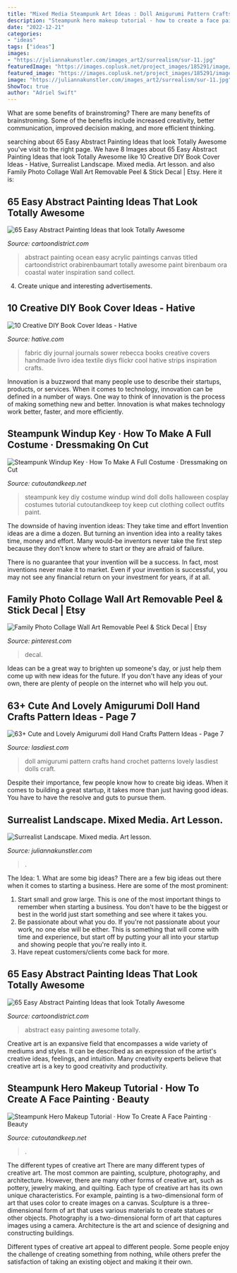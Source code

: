 ```yaml
---
title: "Mixed Media Steampunk Art Ideas : Doll Amigurumi Pattern Crafts Hand Crochet Patterns Lovely Lasdiest Dolls Craft"
description: "Steampunk hero makeup tutorial · how to create a face painting · beauty"
date: "2022-12-21"
categories:
- "ideas"
tags: ["ideas"]
images:
- "https://juliannakunstler.com/images_art2/surrealism/sur-11.jpg"
featuredImage: "https://images.coplusk.net/project_images/185291/image/107567_2F2015-02-28-105728-Steampunk%2Bhero%2Bmakeup%2Btutorial%2Bserenaloserlikeme%2Blindsey%2Bstirling%2Btrucco%2Bcarnevale%2Bhalloween%2B%2B_282_29.jpg"
featured_image: "https://images.coplusk.net/project_images/185291/image/107567_2F2015-02-28-105728-Steampunk%2Bhero%2Bmakeup%2Btutorial%2Bserenaloserlikeme%2Blindsey%2Bstirling%2Btrucco%2Bcarnevale%2Bhalloween%2B%2B_282_29.jpg"
image: "https://juliannakunstler.com/images_art2/surrealism/sur-11.jpg"
ShowToc: true
author: "Adriel Swift"
---
```



What are some benefits of brainstroming?
There are many benefits of brainstroming. Some of the benefits include increased creativity, better communication, improved decision making, and more efficient thinking.

	

		
searching about 65 Easy Abstract Painting Ideas that look Totally Awesome you've visit to the right page. We have 8 Images about 65 Easy Abstract Painting Ideas that look Totally Awesome like 10 Creative DIY Book Cover Ideas - Hative, Surrealist Landscape. Mixed media. Art lesson. and also Family Photo Collage Wall Art Removable Peel &amp; Stick Decal | Etsy. Here it is:
		
    
## 65 Easy Abstract Painting Ideas That Look Totally Awesome

<img loading=lazy src="http://www.cartoondistrict.com/wp-content/uploads/2017/06/Easy-Abstract-Painting-Ideas00017.jpg" onerror="this.onerror=null;this.src='https://tse1.mm.bing.net/th?id=OIP.wnyrxSliWJdPeoQOXam_DAAAAA&amp;pid=15.1';" alt="65 Easy Abstract Painting Ideas that look Totally Awesome">

_Source: cartoondistrict.com_

>abstract painting ocean easy acrylic paintings canvas titled cartoondistrict orabirenbaumart totally awesome paint birenbaum ora coastal water inspiration sand collect. 

	

4. Create unique and interesting advertisements.

    
## 10 Creative DIY Book Cover Ideas - Hative

<img loading=lazy src="https://hative.com/wp-content/uploads/2014/09/diy-book-cover-ideas/9-fabric-cover-idea.jpg" onerror="this.onerror=null;this.src='https://tse4.mm.bing.net/th?id=OIP.1-2KxgCFvQz54Rzd8kNfPAHaJ7&amp;pid=15.1';" alt="10 Creative DIY Book Cover Ideas - Hative">

_Source: hative.com_

>fabric diy journal journals sower rebecca books creative covers handmade livro idea textile diys flickr cool hative strips inspiration crafts. 

	

Innovation is a buzzword that many people use to describe their startups, products, or services. When it comes to technology, innovation can be defined in a number of ways. One way to think of innovation is the process of making something new and better. Innovation is what makes technology work better, faster, and more efficiently.

    
## Steampunk Windup Key · How To Make A Full Costume · Dressmaking On Cut

<img loading=lazy src="https://images.coplusk.net/project_images/69922/image/full_Key_1289781364.jpg" onerror="this.onerror=null;this.src='https://tse3.mm.bing.net/th?id=OIP.A46UyviDIhIvwVvIn6Tq9AHaLK&amp;pid=15.1';" alt="Steampunk Windup Key · How To Make A Full Costume · Dressmaking on Cut">

_Source: cutoutandkeep.net_

>steampunk key diy costume windup wind doll dolls halloween cosplay costumes tutorial cutoutandkeep toy keep cut clothing collect outfits paint. 

	

The downside of having invention ideas: They take time and effort
Invention ideas are a dime a dozen. But turning an invention idea into a reality takes time, money and effort.
Many would-be inventors never take the first step because they don't know where to start or they are afraid of failure.

There is no guarantee that your invention will be a success. In fact, most inventions never make it to market. Even if your invention is successful, you may not see any financial return on your investment for years, if at all.

    
## Family Photo Collage Wall Art Removable Peel &amp; Stick Decal | Etsy

<img loading=lazy src="https://i.pinimg.com/736x/3e/c8/c9/3ec8c9c8e0a5c7df3fb8b31dd10370b3.jpg" onerror="this.onerror=null;this.src='https://tse3.mm.bing.net/th?id=OIP.auzOJx_VenbyF7bLOqIpAwHaJ4&amp;pid=15.1';" alt="Family Photo Collage Wall Art Removable Peel &amp; Stick Decal | Etsy">

_Source: pinterest.com_

>decal. 

	

Ideas can be a great way to brighten up someone's day, or just help them come up with new ideas for the future. If you don't have any ideas of your own, there are plenty of people on the internet who will help you out.

    
## 63+ Cute And Lovely Amigurumi Doll Hand Crafts Pattern Ideas - Page 7

<img loading=lazy src="https://www.lasdiest.com/wp-content/uploads/2019/05/svetko.toys_21689498_1822872581061410_5743529193640034304_n-e1557096350445.jpg" onerror="this.onerror=null;this.src='https://tse3.mm.bing.net/th?id=OIP.dB3oOhxJ7XE6H5FOY-bHRwHaOr&amp;pid=15.1';" alt="63+ Cute and Lovely Amigurumi doll Hand Crafts Pattern Ideas - Page 7">

_Source: lasdiest.com_

>doll amigurumi pattern crafts hand crochet patterns lovely lasdiest dolls craft. 

	

Despite their importance, few people know how to create big ideas. When it comes to building a great startup, it takes more than just having good ideas. You have to have the resolve and guts to pursue them.

    
## Surrealist Landscape. Mixed Media. Art Lesson.

<img loading=lazy src="https://juliannakunstler.com/images_art2/surrealism/sur-11.jpg" onerror="this.onerror=null;this.src='https://tse3.mm.bing.net/th?id=OIP.6YxRxwha2wIuDNX1oSiwywHaEK&amp;pid=15.1';" alt="Surrealist Landscape. Mixed media. Art lesson.">

_Source: juliannakunstler.com_

>. 

	

The Idea: 1. What are some big ideas?
There are a few big ideas out there when it comes to starting a business. Here are some of the most prominent:
1. Start small and grow large. This is one of the most important things to remember when starting a business. You don't have to be the biggest or best in the world just start something and see where it takes you.
2. Be passionate about what you do. If you're not passionate about your work, no one else will be either. This is something that will come with time and experience, but start off by putting your all into your startup and showing people that you're really into it.
3. Have repeat customers/clients come back for more.

    
## 65 Easy Abstract Painting Ideas That Look Totally Awesome

<img loading=lazy src="http://www.cartoondistrict.com/wp-content/uploads/2017/06/Easy-Abstract-Painting-Ideas00005.jpg" onerror="this.onerror=null;this.src='https://tse4.mm.bing.net/th?id=OIP.vazPd8X0MT7u_6384YA7JgHaJh&amp;pid=15.1';" alt="65 Easy Abstract Painting Ideas that look Totally Awesome">

_Source: cartoondistrict.com_

>abstract easy painting awesome totally. 

	

Creative art is an expansive field that encompasses a wide variety of mediums and styles. It can be described as an expression of the artist's creative ideas, feelings, and intuition. Many creativity experts believe that creative art is a key to good creativity and productivity.

    
## Steampunk Hero Makeup Tutorial · How To Create A Face Painting · Beauty

<img loading=lazy src="https://images.coplusk.net/project_images/185291/image/107567_2F2015-02-28-105728-Steampunk%2Bhero%2Bmakeup%2Btutorial%2Bserenaloserlikeme%2Blindsey%2Bstirling%2Btrucco%2Bcarnevale%2Bhalloween%2B%2B_282_29.jpg" onerror="this.onerror=null;this.src='https://tse2.mm.bing.net/th?id=OIP.aw42oPdQWykeFgY85HoatgHaJ6&amp;pid=15.1';" alt="Steampunk Hero Makeup Tutorial · How To Create A Face Painting · Beauty">

_Source: cutoutandkeep.net_

>. 

	

The different types of creative art
There are many different types of creative art. The most common are painting, sculpture, photography, and architecture. However, there are many other forms of creative art, such as pottery, jewelry making, and quilting.
Each type of creative art has its own unique characteristics. For example, painting is a two-dimensional form of art that uses color to create images on a canvas. Sculpture is a three-dimensional form of art that uses various materials to create statues or other objects. Photography is a two-dimensional form of art that captures images using a camera. Architecture is the art and science of designing and constructing buildings.

Different types of creative art appeal to different people. Some people enjoy the challenge of creating something from nothing, while others prefer the satisfaction of taking an existing object and making it their own.

